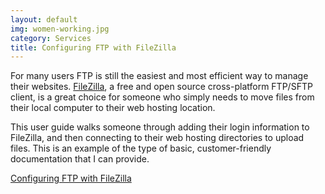 ```yaml
---
layout: default
img: women-working.jpg
category: Services
title: Configuring FTP with FileZilla
---
```

For many users FTP is still the easiest and most efficient way to manage their websites. [FileZilla](https://filezilla-project.org/ "FileZilla"), a free and open source cross-platform FTP/SFTP client, is a great choice for someone who simply needs to move files from their local computer to their web hosting location. 

This user guide walks someone through adding their login information to FileZilla, and then connecting to their web hosting directories to upload files. This is an example of the type of basic, customer-friendly documentation that I can provide. 

[Configuring FTP with FileZilla](link-to-location "Configuring FTP with FileZilla")  
